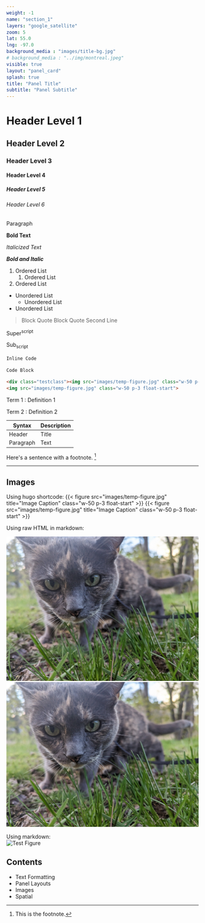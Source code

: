 ```yaml
---
weight: -1
name: "section_1"
layers: "google_satellite"
zoom: 5
lat: 55.0
lng: -97.0
background_media : "images/title-bg.jpg" 
# background_media : "../img/montreal.jpeg" 
visible: true
layout: "panel_card"
splash: true
title: "Panel Title"
subtitle: "Panel Subtitle"
---
```

# Header Level 1
## Header Level 2
### Header Level 3
#### Header Level 4
##### Header Level 5
###### Header Level 6

Paragraph 

**Bold Text**

*Italicized Text*

***Bold and Italic***


1. Ordered List
   1. Ordered List
2. Ordered List 

- Unordered List
  - Unordered List
- Unordered List

> Block Quote
> Block Quote Second Line

Super<sup>script</sup> 

Sub<sub>script</sub> 


`Inline Code`

<code>Code Block</code>
```html
<div class="testclass"><img src="images/temp-figure.jpg" class="w-50 p-3 float-start"></div>
<img src="images/temp-figure.jpg" class="w-50 p-3 float-start">
```

Term 1
: Definition 1

Term 2
: Definition 2

| Syntax | Description |
| ----------- | ----------- |
| Header | Title |
| Paragraph | Text |


Here's a sentence with a footnote. [^1]

[^1]: This is the footnote. 


---

## Images
Using hugo shortcode: 
{{< figure src="images/temp-figure.jpg" title="Image Caption" class="w-50 p-3 float-start" >}}
{{< figure src="images/temp-figure.jpg" title="Image Caption" class="w-50 p-3 float-start" >}}

Using raw HTML in markdown: 
<div class="testclass"><img src="images/temp-figure.jpg" class="w-50 p-3 float-start"></div>
<img src="images/temp-figure.jpg" class="w-50 p-3 float-start">


Using markdown:  
![Test Figure](images/temp-figure.jpeg)

## Contents
- Text Formatting
- Panel Layouts
- Images
- Spatial 
